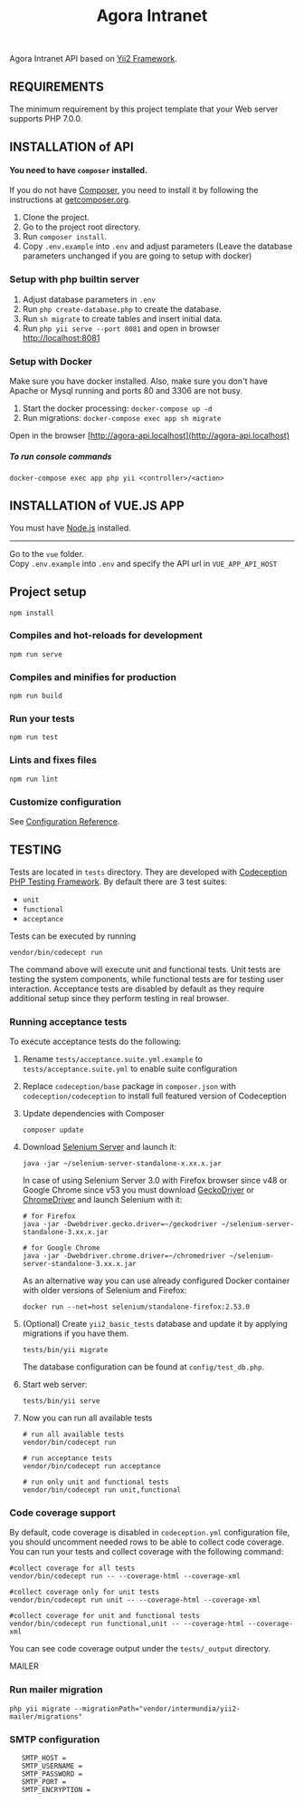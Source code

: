 <p align="center">
    <h1 align="center">Agora Intranet</h1>
    <br>
</p>

Agora Intranet API based on [Yii2 Framework](https://yiiframework.com).


REQUIREMENTS
------------

The minimum requirement by this project template that your Web server supports PHP 7.0.0.


INSTALLATION of API
-------------------

#### You need to have `composer` installed.

If you do not have [Composer](http://getcomposer.org/), you need to install it by following the instructions
at [getcomposer.org](http://getcomposer.org/doc/00-intro.md#installation-nix).
 
1. Clone the project.
1. Go to the project root directory. 
1. Run `composer install`.
1. Copy `.env.example` into `.env` and adjust parameters (Leave the database parameters unchanged if you are going to setup with docker)

### Setup with php builtin server

1. Adjust database parameters in `.env`
1. Run `php create-database.php` to create the database.
1. Run `sh migrate` to create tables and insert initial data.
1. Run `php yii serve --port 8081` and open in browser [http://localhost:8081](http://localhost:8081)

### Setup with Docker

Make sure you have docker installed. Also, make sure you don't have Apache or Mysql running and ports 80 and 3306 are not busy.
1. Start the docker processing: `docker-compose up -d`
1. Run migrations: `docker-compose exec app sh migrate`

Open in the browser [http://agora-api.localhost](http://agora-api.localhost)

##### To run console commands
`docker-compose exec app php yii <controller>/<action>`

INSTALLATION of VUE.JS APP
--------------------------

You must have [Node.js](https://nodejs.org) installed.<br>

---

Go to the `vue` folder.<br>
Copy `.env.example` into `.env` and specify the API url in `VUE_APP_API_HOST`

## Project setup
```
npm install
```

### Compiles and hot-reloads for development
```
npm run serve
```

### Compiles and minifies for production
```
npm run build
```

### Run your tests
```
npm run test
```

### Lints and fixes files
```
npm run lint
```

### Customize configuration
See [Configuration Reference](https://cli.vuejs.org/config/).


TESTING
-------

Tests are located in `tests` directory. They are developed with [Codeception PHP Testing Framework](http://codeception.com/).
By default there are 3 test suites:

- `unit`
- `functional`
- `acceptance`

Tests can be executed by running

```
vendor/bin/codecept run
```

The command above will execute unit and functional tests. Unit tests are testing the system components, while functional
tests are for testing user interaction. Acceptance tests are disabled by default as they require additional setup since
they perform testing in real browser. 


### Running  acceptance tests

To execute acceptance tests do the following:  

1. Rename `tests/acceptance.suite.yml.example` to `tests/acceptance.suite.yml` to enable suite configuration

2. Replace `codeception/base` package in `composer.json` with `codeception/codeception` to install full featured
   version of Codeception

3. Update dependencies with Composer 

    ```
    composer update  
    ```

4. Download [Selenium Server](http://www.seleniumhq.org/download/) and launch it:

    ```
    java -jar ~/selenium-server-standalone-x.xx.x.jar
    ```

    In case of using Selenium Server 3.0 with Firefox browser since v48 or Google Chrome since v53 you must download [GeckoDriver](https://github.com/mozilla/geckodriver/releases) or [ChromeDriver](https://sites.google.com/a/chromium.org/chromedriver/downloads) and launch Selenium with it:

    ```
    # for Firefox
    java -jar -Dwebdriver.gecko.driver=~/geckodriver ~/selenium-server-standalone-3.xx.x.jar
    
    # for Google Chrome
    java -jar -Dwebdriver.chrome.driver=~/chromedriver ~/selenium-server-standalone-3.xx.x.jar
    ``` 
    
    As an alternative way you can use already configured Docker container with older versions of Selenium and Firefox:
    
    ```
    docker run --net=host selenium/standalone-firefox:2.53.0
    ```

5. (Optional) Create `yii2_basic_tests` database and update it by applying migrations if you have them.

   ```
   tests/bin/yii migrate
   ```

   The database configuration can be found at `config/test_db.php`.


6. Start web server:

    ```
    tests/bin/yii serve
    ```

7. Now you can run all available tests

   ```
   # run all available tests
   vendor/bin/codecept run

   # run acceptance tests
   vendor/bin/codecept run acceptance

   # run only unit and functional tests
   vendor/bin/codecept run unit,functional
   ```

### Code coverage support

By default, code coverage is disabled in `codeception.yml` configuration file, you should uncomment needed rows to be able
to collect code coverage. You can run your tests and collect coverage with the following command:

```
#collect coverage for all tests
vendor/bin/codecept run -- --coverage-html --coverage-xml

#collect coverage only for unit tests
vendor/bin/codecept run unit -- --coverage-html --coverage-xml

#collect coverage for unit and functional tests
vendor/bin/codecept run functional,unit -- --coverage-html --coverage-xml
```

You can see code coverage output under the `tests/_output` directory.

MAILER

### Run mailer migration
`php yii migrate --migrationPath="vendor/intermundia/yii2-mailer/migrations"`

### SMTP configuration
```
   SMTP_HOST =
   SMTP_USERNAME =
   SMTP_PASSWORD =
   SMTP_PORT =
   SMTP_ENCRYPTION =
```